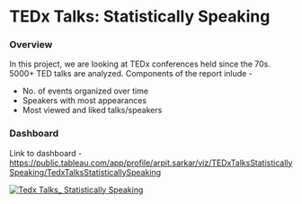 # TEDx Talks: Statistically Speaking

<h3>Overview</h3>

In this project, we are looking at TEDx conferences held since the 70s. 5000+ TED talks are analyzed.
Components of the report inlude -
- No. of events organized over time
- Speakers with most appearances
- Most viewed and liked talks/speakers

<h3>Dashboard</h3> 

Link to dashboard - https://public.tableau.com/app/profile/arpit.sarkar/viz/TEDxTalksStatisticallySpeaking/TedxTalksStatisticallySpeaking

[![Tedx Talks_ Statistically Speaking](https://user-images.githubusercontent.com/100153057/159181507-286a1560-6427-439e-aefe-5f5d7e3cd4c7.png)](https://public.tableau.com/app/profile/arpit.sarkar/viz/TEDxTalksStatisticallySpeaking/TedxTalksStatisticallySpeaking)




